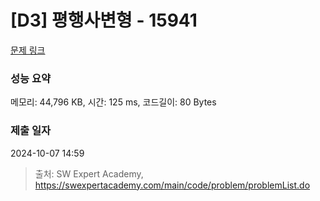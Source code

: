 # [D3] 평행사변형 - 15941 

[문제 링크](https://swexpertacademy.com/main/code/problem/problemDetail.do?contestProbId=AYVgOZEKOpcDFAQK) 

### 성능 요약

메모리: 44,796 KB, 시간: 125 ms, 코드길이: 80 Bytes

### 제출 일자

2024-10-07 14:59



> 출처: SW Expert Academy, https://swexpertacademy.com/main/code/problem/problemList.do